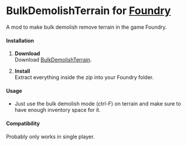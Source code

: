 # BulkDemolishTerrain for [Foundry](https://www.foundry-game.com/)

A mod to make bulk demolish remove terrain in the game Foundry.

#### Installation

1. **Download**  
Download [BulkDemolishTerrain](https://github.com/erkle64/BulkDemolishTerrain/releases).

2. **Install**  
Extract everything inside the zip into your Foundry folder.

#### Usage

* Just use the bulk demolish mode (ctrl-F) on terrain and make sure to have enough inventory space for it.

#### Compatibility

Probably only works in single player.

